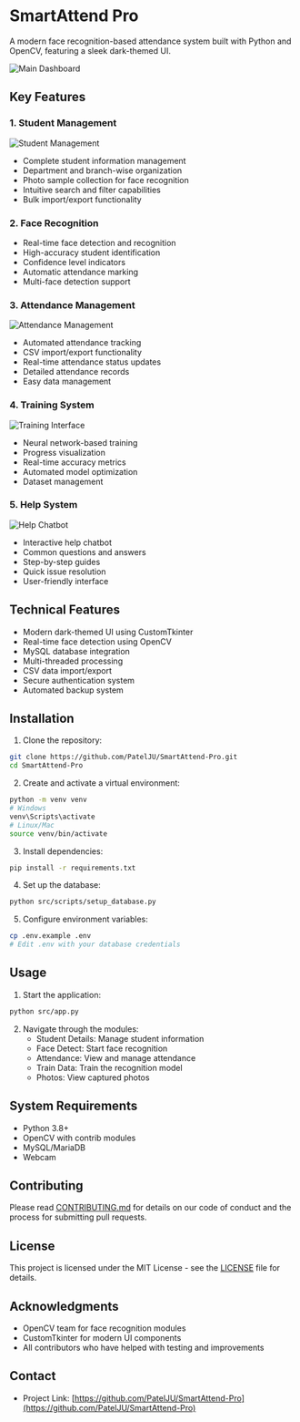 # SmartAttend Pro

A modern face recognition-based attendance system built with Python and OpenCV, featuring a sleek dark-themed UI.

![Main Dashboard](.github/assets/main_dashboard.png)

## Key Features

### 1. Student Management
![Student Management](.github/assets/student_management.png)
- Complete student information management
- Department and branch-wise organization
- Photo sample collection for face recognition
- Intuitive search and filter capabilities
- Bulk import/export functionality

### 2. Face Recognition
- Real-time face detection and recognition
- High-accuracy student identification
- Confidence level indicators
- Automatic attendance marking
- Multi-face detection support

### 3. Attendance Management
![Attendance Management](.github/assets/attendance_management.png)
- Automated attendance tracking
- CSV import/export functionality
- Real-time attendance status updates
- Detailed attendance records
- Easy data management

### 4. Training System
![Training Interface](.github/assets/train_data.png)
- Neural network-based training
- Progress visualization
- Real-time accuracy metrics
- Automated model optimization
- Dataset management

### 5. Help System
![Help Chatbot](.github/assets/help_chatbot.png)
- Interactive help chatbot
- Common questions and answers
- Step-by-step guides
- Quick issue resolution
- User-friendly interface

## Technical Features

- Modern dark-themed UI using CustomTkinter
- Real-time face detection using OpenCV
- MySQL database integration
- Multi-threaded processing
- CSV data import/export
- Secure authentication system
- Automated backup system

## Installation

1. Clone the repository:
```bash
git clone https://github.com/PatelJU/SmartAttend-Pro.git
cd SmartAttend-Pro
```

2. Create and activate a virtual environment:
```bash
python -m venv venv
# Windows
venv\Scripts\activate
# Linux/Mac
source venv/bin/activate
```

3. Install dependencies:
```bash
pip install -r requirements.txt
```

4. Set up the database:
```bash
python src/scripts/setup_database.py
```

5. Configure environment variables:
```bash
cp .env.example .env
# Edit .env with your database credentials
```

## Usage

1. Start the application:
```bash
python src/app.py
```

2. Navigate through the modules:
   - Student Details: Manage student information
   - Face Detect: Start face recognition
   - Attendance: View and manage attendance
   - Train Data: Train the recognition model
   - Photos: View captured photos

## System Requirements

- Python 3.8+
- OpenCV with contrib modules
- MySQL/MariaDB
- Webcam

## Contributing

Please read [CONTRIBUTING.md](CONTRIBUTING.md) for details on our code of conduct and the process for submitting pull requests.

## License

This project is licensed under the MIT License - see the [LICENSE](LICENSE) file for details.

## Acknowledgments

- OpenCV team for face recognition modules
- CustomTkinter for modern UI components
- All contributors who have helped with testing and improvements

## Contact

- Project Link: [https://github.com/PatelJU/SmartAttend-Pro](https://github.com/PatelJU/SmartAttend-Pro) 
